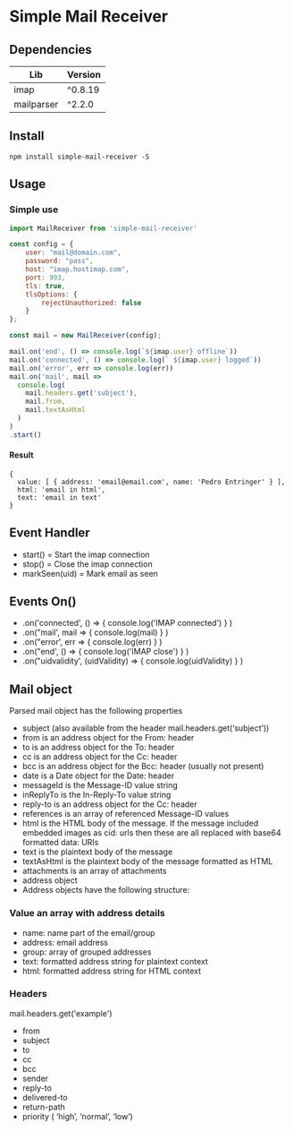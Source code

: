 # Simple Mail Receiver

## Dependencies

| Lib | Version |
|--|--|
|imap  | ^0.8.19 |
| mailparser | ^2.2.0 |


## Install
```shell
npm install simple-mail-receiver -S
```

## Usage

### Simple use

``` javascript
import MailReceiver from 'simple-mail-receiver'

const config = {
    user: "mail@domain.com",
    password: "pass",
    host: "imap.hostimap.com",
    port: 993,
    tls: true,
    tlsOptions: {
        rejectUnauthorized: false
    }
};

const mail = new MailReceiver(config);

mail.on('end', () => console.log(`${imap.user} offline`))
mail.on('connected', () => console.log(` ${imap.user} logged`))
mail.on('error', err => console.log(err))
mail.on('mail', mail => 
  console.log(
    mail.headers.get('subject'),
    mail.from,
    mail.textAsHtml
  )
)
.start()

```

#### Result
```shell
{ 
  value: [ { address: 'email@email.com', name: 'Pedro Entringer' } ],
  html: 'email in html',
  text: 'email in text' 
}
```

## Event Handler

- start() = Start the imap connection
- stop() = Close the imap connection
- markSeen(uid) = Mark email as seen

## Events On()
- .on('connected', () => { console.log('IMAP connected') } )
- .on("mail', mail => { console.log(mail) } )
- .on("error', err => { console.log(err) } )
- .on("end', () => { console.log('IMAP close') } ) 
- .on("uidvalidity', (uidValidity) => { console.log(uidValidity) } ) 


## Mail object

Parsed mail object has the following properties

- subject (also available from the header mail.headers.get(‘subject’))
- from is an address object for the From: header
- to is an address object for the To: header
- cc is an address object for the Cc: header
- bcc is an address object for the Bcc: header (usually not present)
- date is a Date object for the Date: header
- messageId is the Message-ID value string
- inReplyTo is the In-Reply-To value string
- reply-to is an address object for the Cc: header
- references is an array of referenced Message-ID values
- html is the HTML body of the message. If the message included embedded images as cid: urls then these are all replaced with base64 formatted data: URIs
- text is the plaintext body of the message
- textAsHtml is the plaintext body of the message formatted as HTML
- attachments is an array of attachments
- address object
- Address objects have the following structure:

### Value an array with address details

- name: name part of the email/group
- address: email address
- group: array of grouped addresses
- text: formatted address string for plaintext context
- html: formatted address string for HTML context

### Headers

mail.headers.get('example') 

- from
- subject
- to
- cc
- bcc
- sender
- reply-to
- delivered-to
- return-path
- priority ( ‘high’, ‘normal’, ‘low’)